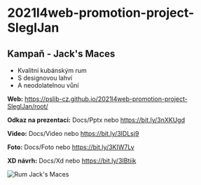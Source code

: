 # 2021l4web-promotion-project-SleglJan
## Kampaň - Jack's Maces

* Kvalitní kubánským rum
* S designovou lahví
* A neodolatelnou vůní

**Web:** https://pslib-cz.github.io/2021l4web-promotion-project-SleglJan/root/

**Odkaz na prezentaci:** Docs/Pptx nebo https://bit.ly/3nXKUgd

**Video:** Docs/Video nebo https://bit.ly/3IDLsj9

**Foto:** Docs/Foto nebo https://bit.ly/3KIW7Ly

**XD návrh:** Docs/Xd nebo https://bit.ly/3IBtiik

![Rum Jack's Maces](/docs/Foto/DSC06465.jpg)
